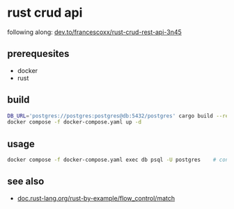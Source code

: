 # rust crud api

following along: [dev.to/francescoxx/rust-crud-rest-api-3n45](https://dev.to/francescoxx/rust-crud-rest-api-3n45)

## prerequesites

- docker
- rust


## build

```sh
DB_URL='postgres://postgres:postgres@db:5432/postgres' cargo build --release    # build locally
docker compose -f docker-compose.yaml up -d                                     # build via docker
```

## usage

```sh
docker compose -f docker-compose.yaml exec db psql -U postgres    # connect to db
```

## see also

- [doc.rust-lang.org/rust-by-example/flow_control/match](https://doc.rust-lang.org/rust-by-example/flow_control/match.html)
